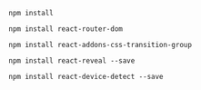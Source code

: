 `npm install`

`npm install react-router-dom`

`npm install react-addons-css-transition-group`

`npm install react-reveal --save`

`npm install react-device-detect --save`